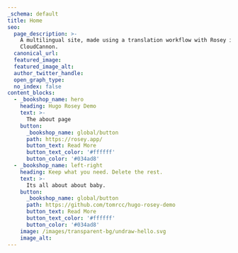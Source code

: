 ```yaml
---
_schema: default
title: Home
seo:
  page_description: >-
    A multilingual site, made using a translation workflow with Rosey in
    CloudCannon.
  canonical_url:
  featured_image:
  featured_image_alt:
  author_twitter_handle:
  open_graph_type:
  no_index: false
content_blocks:
  - _bookshop_name: hero
    heading: Hugo Rosey Demo
    text: >-
      The about page
    button:
      _bookshop_name: global/button
      path: https://rosey.app/
      button_text: Read More
      button_text_color: '#ffffff'
      button_color: '#034ad8'
  - _bookshop_name: left-right
    heading: Keep what you need. Delete the rest.
    text: >-
      Its all about about baby.
    button:
      _bookshop_name: global/button
      path: https://github.com/tomrcc/hugo-rosey-demo
      button_text: Read More
      button_text_color: '#ffffff'
      button_color: '#034ad8'
    image: /images/transparent-bg/undraw-hello.svg
    image_alt:
---
```

